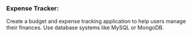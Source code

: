 ### Expense Tracker:

Create a budget and expense tracking application to help users manage their finances. Use database systems like MySQL or MongoDB.
